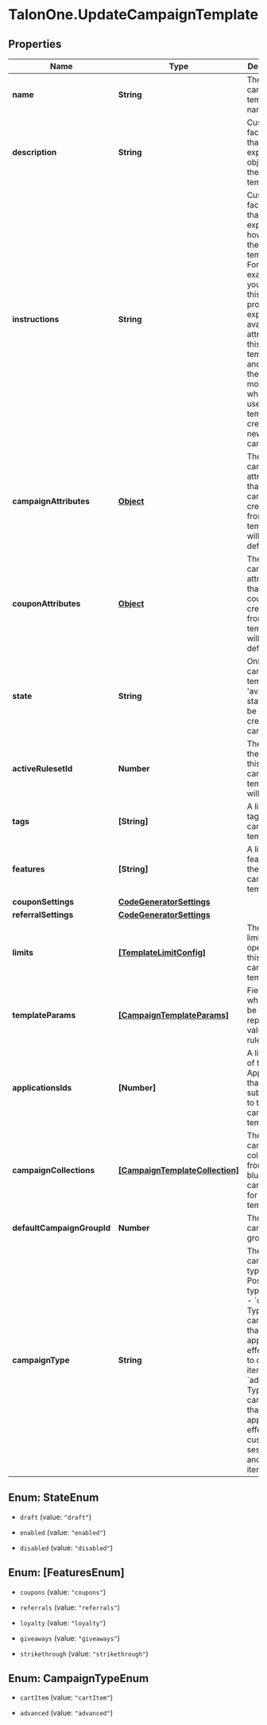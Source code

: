# TalonOne.UpdateCampaignTemplate

## Properties

Name | Type | Description | Notes
------------ | ------------- | ------------- | -------------
**name** | **String** | The campaign template name. | 
**description** | **String** | Customer-facing text that explains the objective of the template. | 
**instructions** | **String** | Customer-facing text that explains how to use the template. For example, you can use this property to explain the available attributes of this template, and how they can be modified when a user uses this template to create a new campaign. | 
**campaignAttributes** | [**Object**](.md) | The campaign attributes that campaigns created from this template will have by default. | [optional] 
**couponAttributes** | [**Object**](.md) | The campaign attributes that coupons created from this template will have by default. | [optional] 
**state** | **String** | Only campaign templates in &#39;available&#39; state may be used to create campaigns. | 
**activeRulesetId** | **Number** | The ID of the ruleset this campaign template will use. | [optional] 
**tags** | **[String]** | A list of tags for the campaign template. | [optional] 
**features** | **[String]** | A list of features for the campaign template. | [optional] 
**couponSettings** | [**CodeGeneratorSettings**](CodeGeneratorSettings.md) |  | [optional] 
**referralSettings** | [**CodeGeneratorSettings**](CodeGeneratorSettings.md) |  | [optional] 
**limits** | [**[TemplateLimitConfig]**](TemplateLimitConfig.md) | The set of limits that operate for this campaign template. | [optional] 
**templateParams** | [**[CampaignTemplateParams]**](CampaignTemplateParams.md) | Fields which can be used to replace values in a rule. | [optional] 
**applicationsIds** | **[Number]** | A list of IDs of the Applications that are subscribed to this campaign template. | 
**campaignCollections** | [**[CampaignTemplateCollection]**](CampaignTemplateCollection.md) | The campaign collections from the blueprint campaign for the template. | [optional] 
**defaultCampaignGroupId** | **Number** | The default campaign group ID. | [optional] 
**campaignType** | **String** | The campaign type. Possible type values:   - &#x60;cartItem&#x60;: Type of campaign that can apply effects only to cart items.   - &#x60;advanced&#x60;: Type of campaign that can apply effects to customer sessions and cart items.  | [optional] [default to &#39;advanced&#39;]



## Enum: StateEnum


* `draft` (value: `"draft"`)

* `enabled` (value: `"enabled"`)

* `disabled` (value: `"disabled"`)





## Enum: [FeaturesEnum]


* `coupons` (value: `"coupons"`)

* `referrals` (value: `"referrals"`)

* `loyalty` (value: `"loyalty"`)

* `giveaways` (value: `"giveaways"`)

* `strikethrough` (value: `"strikethrough"`)





## Enum: CampaignTypeEnum


* `cartItem` (value: `"cartItem"`)

* `advanced` (value: `"advanced"`)




